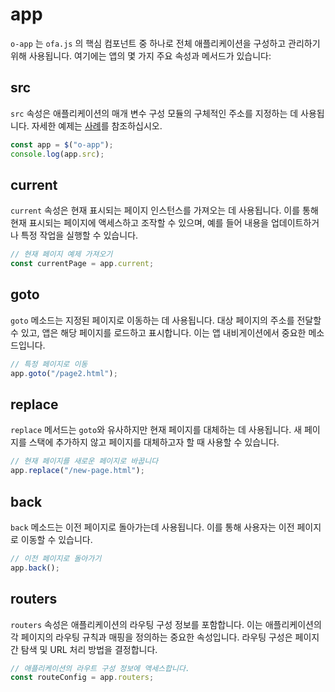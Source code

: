# app

`o-app` 는 `ofa.js` 의 핵심 컴포넌트 중 하나로 전체 애플리케이션을 구성하고 관리하기 위해 사용됩니다. 여기에는 앱의 몇 가지 주요 속성과 메서드가 있습니다:

## src

`src` 속성은 애플리케이션의 매개 변수 구성 모듈의 구체적인 주소를 지정하는 데 사용됩니다. 자세한 예제는 [사례](../../cases/app-config.md)를 참조하십시오.

```javascript
const app = $("o-app");
console.log(app.src);
```

## current

`current` 속성은 현재 표시되는 페이지 인스턴스를 가져오는 데 사용됩니다. 이를 통해 현재 표시되는 페이지에 액세스하고 조작할 수 있으며, 예를 들어 내용을 업데이트하거나 특정 작업을 실행할 수 있습니다.

```javascript
// 현재 페이지 예제 가져오기
const currentPage = app.current;
```

## goto

`goto` 메소드는 지정된 페이지로 이동하는 데 사용됩니다. 대상 페이지의 주소를 전달할 수 있고, 앱은 해당 페이지를 로드하고 표시합니다. 이는 앱 내비게이션에서 중요한 메소드입니다.

```javascript
// 특정 페이지로 이동
app.goto("/page2.html");
```

## replace

`replace` 메서드는 `goto`와 유사하지만 현재 페이지를 대체하는 데 사용됩니다. 새 페이지를 스택에 추가하지 않고 페이지를 대체하고자 할 때 사용할 수 있습니다.

```javascript
// 현재 페이지를 새로운 페이지로 바꿉니다
app.replace("/new-page.html");
```

## back

`back` 메소드는 이전 페이지로 돌아가는데 사용됩니다. 이를 통해 사용자는 이전 페이지로 이동할 수 있습니다.

```javascript
// 이전 페이지로 돌아가기
app.back();
```

## routers

`routers` 속성은 애플리케이션의 라우팅 구성 정보를 포함합니다. 이는 애플리케이션의 각 페이지의 라우팅 규칙과 매핑을 정의하는 중요한 속성입니다. 라우팅 구성은 페이지 간 탐색 및 URL 처리 방법을 결정합니다.

```javascript
// 애플리케이션의 라우트 구성 정보에 액세스합니다.
const routeConfig = app.routers;
```